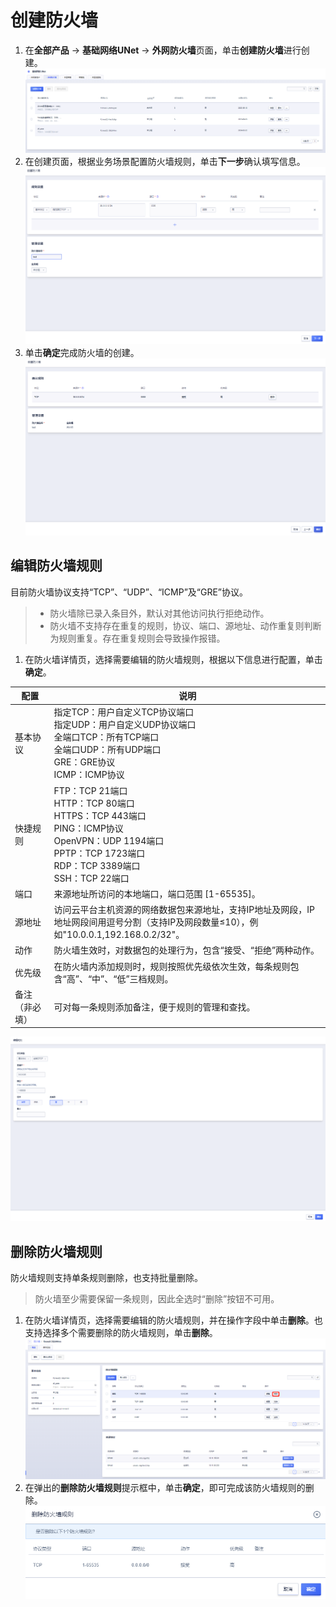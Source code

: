 # 创建防火墙
1. 在**全部产品** -> **基础网络UNet** -> **外网防火墙**页面，单击**创建防火墙**进行创建。
![image](/images/25.png)
2. 在创建页面，根据业务场景配置防火墙规则，单击**下一步**确认填写信息。
![image](/images/26.png)
3. 单击**确定**完成防火墙的创建。
![image](/images/27.png)

## 编辑防火墙规则
目前防火墙协议支持“TCP”、“UDP”、“ICMP”及“GRE”协议。
> - 防火墙除已录入条目外，默认对其他访问执行拒绝动作。
> - 防火墙不支持存在重复的规则，协议、端口、源地址、动作重复则判断为规则重复。存在重复规则会导致操作报错。
1. 在防火墙详情页，选择需要编辑的防火墙规则，根据以下信息进行配置，单击**确定**。

| 配置 | 说明 |
| --- | - |
| 基本协议 | 指定TCP：用户自定义TCP协议端口 <br> 指定UDP：用户自定义UDP协议端口 <br> 全端口TCP：所有TCP端口 <br> 全端口UDP：所有UDP端口 <br> GRE：GRE协议 <br> ICMP：ICMP协议 | 
| 快捷规则 | FTP：TCP 21端口 <br> HTTP：TCP 80端口 <br> HTTPS：TCP 443端口 <br> PING：ICMP协议 <br> OpenVPN：UDP 1194端口 <br> PPTP：TCP 1723端口 <br> RDP：TCP 3389端口 <br> SSH：TCP 22端口 |
| 端口 | 来源地址所访问的本地端口，端口范围 [1-65535]。 |
| 源地址 | 访问云平台主机资源的网络数据包来源地址，支持IP地址及网段，IP地址网段间用逗号分割（支持IP及网段数量≤10），例如"10.0.0.1,192.168.0.2/32"。 |
| 动作 | 防火墙生效时，对数据包的处理行为，包含“接受、“拒绝”两种动作。 |
| 优先级 | 在防火墙内添加规则时，规则按照优先级依次生效，每条规则包含“高”、“中”、“低”三档规则。 |
| 备注（非必填） | 可对每一条规则添加备注，便于规则的管理和查找。 |

![image](/images/28.png)

## 删除防火墙规则
防火墙规则支持单条规则删除，也支持批量删除。
> 防火墙至少需要保留一条规则，因此全选时“删除”按钮不可用。
1. 在防火墙详情页，选择需要编辑的防火墙规则，并在操作字段中单击**删除**。也支持选择多个需要删除的防火墙规则，单击**删除**。
![image](/images/29.png)
2. 在弹出的**删除防火墙规则**提示框中，单击**确定**，即可完成该防火墙规则的删除。
![image](/images/30.png)
